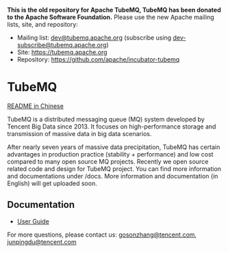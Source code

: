 **This is the old repository for Apache TubeMQ, TubeMQ has been donated to the Apache Software Foundation.**
Please use the new Apache mailing lists, site, and repository:

* Mailing list: dev@tubemq.apache.org (subscribe using dev-subscribe@tubemq.apache.org)
* Site: https://tubemq.apache.org
* Repository: https://github.com/apache/incubator-tubemq

# TubeMQ

[README in Chinese](README.cn.md)

TubeMQ is a distributed messaging queue (MQ) system developed by Tencent Big Data since 2013. It focuses on high-performance storage and transmission of massive data in big data scenarios.

After nearly seven years of massive data precipitation, TubeMQ has certain advantages in production practice (stability + performance) and low cost compared to many open source MQ projects. Recently we open source related code and design for TubeMQ project. You can find more information and documentations under /docs. More information and documentation (in English) will get uploaded soon.

## Documentation
- [User Guide](./docs/tubemq_user_guide.md)

For more questions, please contact us: gosonzhang@tencent.com, junpingdu@tencent.com
